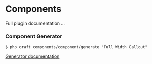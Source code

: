 # Components

Full plugin documentation ...

### Component Generator
```shell
$ php craft components/component/generate "Full Width Callout"
```
[Generator documentation](docs/generator.md)